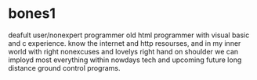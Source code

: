 # bones1
deafult user/nonexpert programmer old html programmer with visual basic and c experience. know the internet and http resourses, and in my inner world with right nonexcuses and lovelys right hand on shoulder we can imployd most everything within nowdays tech and upcoming future long distance ground control programs.
